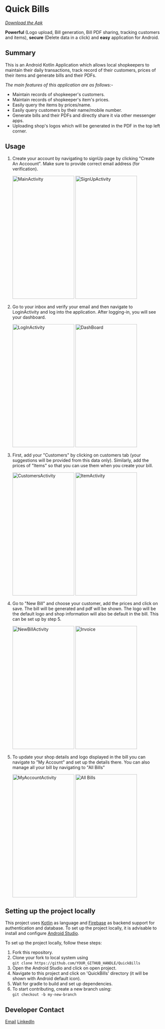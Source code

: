 
# Quick Bills 

*[Download the Apk](https://drive.google.com/uc?export=download&id=1G9DNjtoyS2G0ysoc5gFLO56htNxTUEcL "Google Drive Link")*

**Powerful** (Logo upload, Bill generation,  Bill PDF sharing, tracking customers and items), **secure** (Delete data in a click) and **easy** application for  Android.


## Summary

This is an Android Kotlin Application which allows local shopkeepers to maintain their daily transactions, track record of their customers, prices of their items and generate bills and their PDFs.

*The main features of this application are as follows:-*
* Maintain records of shopkeeper's customers.
* Maintain records of shopkeeper's item's prices.
* Easily query the items by prices/name.
* Easily query customers by their name/mobile number.
* Generate bills and their PDFs and directly share it via other messenger apps.
* Uploading shop's logos which will be generated in the PDF in the top left corner.

## Usage

1. Create your account by navigating to signUp page by clicking "Create An Accoount". Make sure to provide correct email address (for verification).

	<img src = "https://github.com/sushant-iit/QuickBills/blob/master/markdown_resources/MainActivity.JPG" width = "200" height = "400" alt="MainActivity"/>
	<img src = "https://github.com/sushant-iit/QuickBills/blob/master/markdown_resources/SignUpActivity.JPG" width = "200" height = "400" alt="SignUpActivity" marginLeft="30px"/>

2. Go to your inbox and verify your email and then navigate to LoginActivity and log into the application. After logging-in, you will see your dashboard.

	<img src = "https://github.com/sushant-iit/QuickBills/blob/master/markdown_resources/LogInAcitivity.JPG" width = "200" height = "400" alt="LogInActivity"/>   
	<img src = "https://github.com/sushant-iit/QuickBills/blob/master/markdown_resources/DashBoard.JPG" width = "200" height = "400" alt="DashBoard"/> 

3. First, add your "Customers" by clicking on customers tab (your suggestions will be provided from this data only). Similarly, add the prices of "Items" so that you can use them when you create your bill.

	<img src = "https://github.com/sushant-iit/QuickBills/blob/master/markdown_resources/CustomersActivity.JPG" width = "200" height = "400" alt="CustomersActivity"/>
	<img src = "https://github.com/sushant-iit/QuickBills/blob/master/markdown_resources/ItemActivity.JPG" width = "200" height = "400" alt="ItemActivity"/>

4. Go to "New Bill" and choose your customer, add the prices and click on save. The bill will be generated and pdf will be shown. The logo will be the default logo and shop information will also be default in the bill. This can be set up by step 5.

	<img src = "https://github.com/sushant-iit/QuickBills/blob/master/markdown_resources/NewBillActivity.jpeg" width = "200" height = "400" alt="NewBillActivity"/>
	<img src = "https://github.com/sushant-iit/QuickBills/blob/master/markdown_resources/InvoiceGenerated.jpeg" width = "200" height = "400" alt="Invoice"/>
	
5. To update your shop details and logo displayed in the bill you can navigate to "My Account" and set up the details there. You can also manage all your bill by navigating to "All Bills"

	<img src = "https://github.com/sushant-iit/QuickBills/blob/master/markdown_resources/MyAccountActivity.jpeg" width = "200" height = "400" alt="MyAccountActivity"/>
	<img src = "https://github.com/sushant-iit/QuickBills/blob/master/markdown_resources/AllBillsActivity.jpg" width = "200" height = "400" alt="All Bills"/>

## Setting up the project locally

This project uses [Kotlin](https://kotlinlang.org/) as language and [Firebase](https://firebase.google.com/) as backend support for authentication and database.
To set up the project locally, it is advisable to install and configure [Android Studio](https://developer.android.com/studio).

To set up the project locally, follow these steps:

1. Fork this repository.
2. Clone your fork to local system using <br>
   `git clone https://github.com/YOUR_GITHUB_HANDLE/QuickBills`
3. Open the Android Studio and click on open project.
4. Navigate to this project and click on 'QuickBills' directory (it will be shown with Android default icon).
5. Wait for gradle to build and set up dependencies.
6. To start contributing, create a new branch using: <br>
   `git checkout -b my-new-branch`


## Developer Contact
[Email](mailto:krsushant.sk@gmail.com "Email")
[LinkedIn](https://www.linkedin.com/in/sushantiit/ "LinkedIn")
